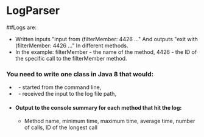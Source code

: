# LogParser
##Logs are:
 * Written inputs "input from (filterMember: 4426 ..."
  And outputs "exit with (filterMember: 4426 ..."
 In different methods.
 * In the example: filterMember - the name of the method, 4426 - the ID of the specific call to the filterMember method.
### You need to write one class in Java 8 that would:
 *   - started from the command line,
 *   - received the input to the log file path,
 * ####  Output to the console summary for each method that hit the log:
    * Method name, minimum time, maximum time, average time, number of calls, ID of the longest call